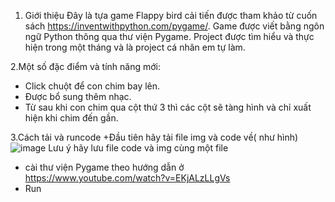 1. Giới thiệu
  Đây là tựa game Flappy bird cải tiến được tham khảo từ cuốn sách https://inventwithpython.com/pygame/. 
  Game được viết bằng ngôn ngữ Python thông qua thư viện Pygame.
  Project được tìm hiểu và thực hiện trong một tháng và là project cá nhân em tự làm.

2.Một số đặc điểm và tính năng mới:
  + Click chuột để con chim bay lên.
  + Được bổ sung thêm nhạc.
  + Từ sau khi con chim qua cột thứ 3 thì các cột sẽ tàng hình và chỉ xuất hiện khi chim đến gần.
  
3.Cách tải và runcode
  +Đầu tiên hãy tải file img và code về( như hình)
  ![image](https://user-images.githubusercontent.com/111016584/184664733-ad163fbe-3c22-4462-a4e2-91455be0d752.png)
  Lưu ý hãy lưu file code và img cùng một file
  + cài thư viện Pygame theo hướng dẫn ở https://www.youtube.com/watch?v=EKjALzLLgVs
  + Run
  


  
